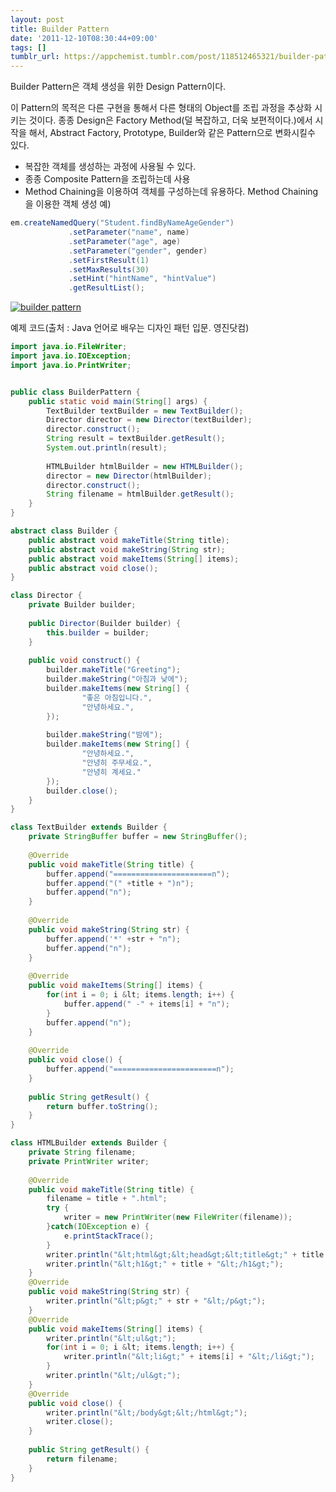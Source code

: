 ```yaml
---
layout: post
title: Builder Pattern
date: '2011-12-10T08:30:44+09:00'
tags: []
tumblr_url: https://appchemist.tumblr.com/post/118512465321/builder-pattern
---
```

Builder Pattern은 객체 생성을 위한 Design Pattern이다.

이 Pattern의 목적은 다른 구현을 통해서 다른 형태의 Object를 조립 과정을 추상화 시키는 것이다.
종종 Design은 Factory Method(덜 복잡하고, 더욱 보편적이다.)에서 시작을 해서, Abstract Factory, Prototype, Builder와 같은 Pattern으로 변화시킬수 있다.
- 복잡한 객체를 생성하는 과정에 사용될 수 있다.
- 종종 Composite Pattern을 조립하는데 사용
- Method Chaining을 이용하여 객체를 구성하는데 유용하다.
Method Chaining을 이용한 객체 생성 예)



```java
em.createNamedQuery("Student.findByNameAgeGender")
             .setParameter("name", name)
             .setParameter("age", age)
             .setParameter("gender", gender)
             .setFirstResult(1)
             .setMaxResults(30)
             .setHint("hintName", "hintValue")
             .getResultList();
```


<a href="http://i0.wp.com/appchemist.net/wp-content/uploads/2011/12/builder-pattern.png"><img src="http://i0.wp.com/appchemist.net/wp-content/uploads/2011/12/builder-pattern.png?resize=533%2C240" alt="builder pattern" class="aligncenter size-full wp-image-681" data-recalc-dims="1"/></a>

예제 코드(출처 : Java 언어로 배우는 디자인 패턴 입문. 영진닷컴)


```java
import java.io.FileWriter;
import java.io.IOException;
import java.io.PrintWriter;


public class BuilderPattern {
    public static void main(String[] args) {
        TextBuilder textBuilder = new TextBuilder();
        Director director = new Director(textBuilder);
        director.construct();
        String result = textBuilder.getResult();
        System.out.println(result);
       
        HTMLBuilder htmlBuilder = new HTMLBuilder();
        director = new Director(htmlBuilder);
        director.construct();
        String filename = htmlBuilder.getResult();
    }
}

abstract class Builder {
    public abstract void makeTitle(String title);
    public abstract void makeString(String str);
    public abstract void makeItems(String[] items);
    public abstract void close();
}

class Director {
    private Builder builder;
   
    public Director(Builder builder) {
        this.builder = builder;
    }
   
    public void construct() {
        builder.makeTitle("Greeting");
        builder.makeString("아침과 낮에");
        builder.makeItems(new String[] {
                "좋은 아침입니다.",
                "안녕하세요.",
        });
       
        builder.makeString("밤에");
        builder.makeItems(new String[] {
                "안녕하세요.",
                "안녕히 주무세요.",
                "안녕히 계세요."
        });
        builder.close();
    }
}

class TextBuilder extends Builder {
    private StringBuffer buffer = new StringBuffer();
   
    @Override
    public void makeTitle(String title) {
        buffer.append("======================n");
        buffer.append("(" +title + ")n");
        buffer.append("n");
    }
   
    @Override
    public void makeString(String str) {
        buffer.append('*' +str + "n");
        buffer.append("n");
    }
   
    @Override
    public void makeItems(String[] items) {
        for(int i = 0; i &lt; items.length; i++) {
            buffer.append(" -" + items[i] + "n");
        }
        buffer.append("n");
    }
   
    @Override
    public void close() {
        buffer.append("=======================n");
    }
   
    public String getResult() {
        return buffer.toString();
    }
}

class HTMLBuilder extends Builder {
    private String filename;
    private PrintWriter writer;
   
    @Override
    public void makeTitle(String title) {
        filename = title + ".html";
        try {
            writer = new PrintWriter(new FileWriter(filename));
        }catch(IOException e) {
            e.printStackTrace();
        }
        writer.println("&lt;html&gt;&lt;head&gt;&lt;title&gt;" + title + "&lt;/title&gt;&lt;/head&gt;&lt;body&gt;");
        writer.println("&lt;h1&gt;" + title + "&lt;/h1&gt;");
    }
    @Override
    public void makeString(String str) {
        writer.println("&lt;p&gt;" + str + "&lt;/p&gt;");
    }
    @Override
    public void makeItems(String[] items) {
        writer.println("&lt;ul&gt;");
        for(int i = 0; i &lt; items.length; i++) {
            writer.println("&lt;li&gt;" + items[i] + "&lt;/li&gt;");
        }
        writer.println("&lt;/ul&gt;");
    }
    @Override
    public void close() {
        writer.println("&lt;/body&gt;&lt;/html&gt;");
        writer.close();
    }
   
    public String getResult() {
        return filename;
    }
}
```
